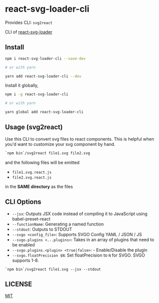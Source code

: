 # react-svg-loader-cli

Provides CLI: `svg2react`

CLI of [react-svg-loader](/packages/react-svg-loader)

## Install

```sh
npm i react-svg-loader-cli --save-dev

# or with yarn

yarn add react-svg-loader-cli --dev
```

Install it globally,

```sh
npm i -g react-svg-loader-cli

# or with yarn

yarn global add react-svg-loader-cli
```

## Usage (svg2react)

Use this CLI to convert svg files to react components. This is helpful when you'd want to customize your svg component by hand.

```sh
`npm bin`/svg2react file1.svg file2.svg
```

and the following files will be emitted

+ `file1.svg.react.js`
+ `file2.svg.react.js`

in the **SAME directory** as the files

## CLI Options

+ `--jsx`: Outputs JSX code instead of compiling it to JavaScript using babel-preset-react
+ `--functionName`: Generating a named function
+ `--stdout`: Outputs to STDOUT
+ `--svgo <config_file>`: Supports SVGO Config YAML / JSON / JS
+ `--svgo.plugins <...plugins>`: Takes in an array of plugins that need to be enabled
+ `--svgo.plugins.<plugin> <true|false>`: - Enable/Disable the plugin
+ `--svgo.floatPrecision $N`: Set floatPrecision to `N` for SVGO. SVGO supports 1-8.

```
`npm bin`/svg2react file1.svg --jsx --stdout
```

## LICENSE

[MIT](https://github.com/boopathi/react-svg-loader/blob/master/LICENSE)
